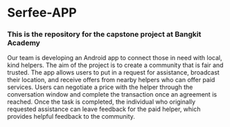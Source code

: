 # Serfee-APP
### This is the repository for the capstone project at Bangkit Academy

Our team is developing an Android app to connect those in need with local, kind helpers. 
The aim of the project is to create a community that is fair and trusted. 
The app allows users to put in a request for assistance, broadcast their location, and receive offers from nearby helpers who can offer paid services. 
Users can negotiate a price with the helper through the conversation window and complete the transaction once an agreement is reached.
Once the task is completed, the individual who originally requested assistance can leave feedback for the paid helper, which provides helpful feedback to the community.
